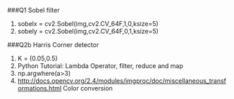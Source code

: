 ###Q1 Sobel filter

1. sobelx = cv2.Sobel(img,cv2.CV_64F,1,0,ksize=5)
2. sobely = cv2.Sobel(img,cv2.CV_64F,0,1,ksize=5)

###Q2b Harris Corner detector
1. K = (0.05,0.5)
2. Python Tutorial: Lambda Operator, filter, reduce and map
3. np.argwhere(a>3)
4. http://docs.opencv.org/2.4/modules/imgproc/doc/miscellaneous_transformations.html  Color conversion

